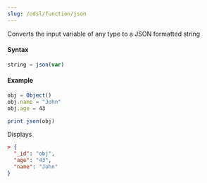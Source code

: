 ```yaml
---
slug: /odsl/function/json
---
```

Converts the input variable of any type to a JSON formatted string

#### Syntax
```js
string = json(var)
```
#### Example
```js
obj = Object()
obj.name = "John"
obj.age = 43

print json(obj)
```
Displays
```json
> {
  "_id": "obj",
  "age": "43",
  "name": "John"
}
```
